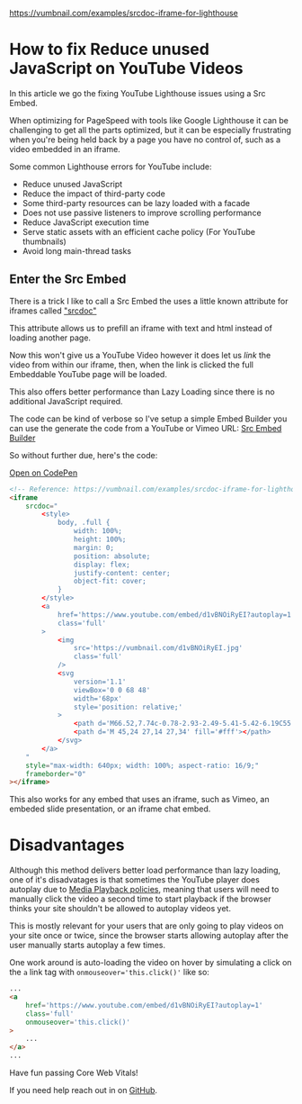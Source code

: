 https://vumbnail.com/examples/srcdoc-iframe-for-lighthouse

# How to fix Reduce unused JavaScript on YouTube Videos

In this article we go the fixing YouTube Lighthouse issues using a Src Embed.

When optimizing for PageSpeed with tools like Google Lighthouse it can be challenging to get all the parts optimized, but it can be especially frustrating when you're being held back by a page you have no control of, such as  a video embedded in an iframe.

Some common Lighthouse errors for YouTube include:

- Reduce unused JavaScript
- Reduce the impact of third-party code
- Some third-party resources can be lazy loaded with a facade
- Does not use passive listeners to improve scrolling performance
- Reduce JavaScript execution time
- Serve static assets with an efficient cache policy (For YouTube thumbnails)
- Avoid long main-thread tasks

## Enter the Src Embed

There is a trick I like to call a Src Embed the uses a little known attribute for iframes called ["srcdoc"](https://developer.mozilla.org/en-US/docs/Web/API/HTMLIFrameElement/srcdoc)

This attribute allows us to prefill an iframe with text and html instead of loading another page.

Now this won't give us a YouTube Video however it does let us *link* the video from within our iframe, then, when the link is clicked the full Embeddable YouTube page will be loaded.

This also offers better performance than Lazy Loading since there is no additional JavaScript required.

The code can be kind of verbose so I've setup a simple Embed Builder you can use the generate the code from a YouTube or Vimeo URL:
[Src Embed Builder](https://vumbnail.com/embed-builder)

So without further due, here's the code:

[Open on CodePen](https://codepen.io/ThatGuySam/pen/rNpvrQg)

```html
<!-- Reference: https://vumbnail.com/examples/srcdoc-iframe-for-lighthouse -->
<iframe
    srcdoc="
        <style>
            body, .full {
                width: 100%;
                height: 100%;
                margin: 0;
                position: absolute;
                display: flex;
                justify-content: center;
                object-fit: cover;
            }
        </style>
        <a
            href='https://www.youtube.com/embed/d1vBNOiRyEI?autoplay=1'
            class='full'
        >
            <img
                src='https://vumbnail.com/d1vBNOiRyEI.jpg'
                class='full'
            />
            <svg
                version='1.1'
                viewBox='0 0 68 48'
                width='68px'
                style='position: relative;'
            >
                <path d='M66.52,7.74c-0.78-2.93-2.49-5.41-5.42-6.19C55.79,.13,34,0,34,0S12.21,.13,6.9,1.55 C3.97,2.33,2.27,4.81,1.48,7.74C0.06,13.05,0,24,0,24s0.06,10.95,1.48,16.26c0.78,2.93,2.49,5.41,5.42,6.19 C12.21,47.87,34,48,34,48s21.79-0.13,27.1-1.55c2.93-0.78,4.64-3.26,5.42-6.19C67.94,34.95,68,24,68,24S67.94,13.05,66.52,7.74z' fill='#f00'></path>
                <path d='M 45,24 27,14 27,34' fill='#fff'></path>
            </svg>
        </a>
    "
    style="max-width: 640px; width: 100%; aspect-ratio: 16/9;"
    frameborder="0"
></iframe>
```

This also works for any embed that uses an iframe, such as Vimeo, an embeded slide presentation, or an iframe chat embed.

# Disadvantages

Although this method delivers better load performance than lazy loading, one of it's disadvatages is that sometimes the YouTube player does autoplay due to [Media Playback policies](https://developer.mozilla.org/en-US/docs/Web/Media/Autoplay_guide), meaning that users will need to manually click the video a second time to start playback if the browser thinks your site shouldn't be allowed to autoplay videos yet.

This is mostly relevant for your users that are only going to play videos on your site once or twice, since the browser starts allowing autoplay after the user manually starts autoplay a few times.

One work around is auto-loading the video on hover by simulating a click on the `a` link tag with `onmouseover='this.click()'` like so:

```html
...
<a
    href='https://www.youtube.com/embed/d1vBNOiRyEI?autoplay=1'
    class='full'
    onmouseover='this.click()'
>
    ...
</a>
...
```

Have fun passing Core Web Vitals!

If you need help reach out in on [GitHub](https://github.com/ThatGuySam/vumbnail/discussions).
